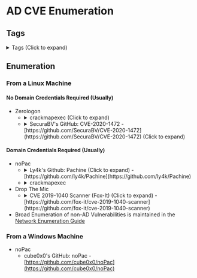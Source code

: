 <!---------------------------------------------------------------------------------
Copyright: (c) BLS OPS LLC.
This program is free software: you can redistribute it and/or modify
it under the terms of the GNU General Public License as published by
the Free Software Foundation, version 3.
This program is distributed in the hope that it will be useful,
but WITHOUT ANY WARRANTY; without even the implied warranty of
MERCHANTABILITY or FITNESS FOR A PARTICULAR PURPOSE. See the
GNU General Public License for more details.
You should have received a copy of the GNU General Public License
along with this program. If not, see <https://www.gnu.org/licenses/>.
--------------------------------------------------------------------------------->
# AD CVE Enumeration
## Tags
<details><summary>Tags (Click to expand)</summary><p>

Environment

		#@active #@directory #@activedirectory #@microsoft

Context

		#@enum #@enumerate #@enumeration #@dns #@dhcp #@ldap #@smb #@cve #@exploit #@vuln #@vulnerability #@vulnerabilities #@vulns #@nopac #@no #@pac #@drop #@the #@mic #@zero #@logon #@zerologon

Tools

		#@impacket #@pachine #@crackmapexec

</p></details>

## Enumeration
### From a Linux Machine
#### No Domain Credentials Required (Usually)
* Zerologon
	* <details><summary>crackmapexec (Click to expand)</summary><p>
		* Example

				cme smb -d $DOMAIN -u $DOMAIN_USER -p $PASSWORD -M zerologon $DOMAIN_CONTROLLER
			* Example Output

					root@jack-Virtual-Machine:~# cme smb -d $DOMAIN -u $DOMAIN_USER -p $PASSWORD -M zerologon $DOMAIN_CONTROLLER
					SMB         dc01.microsoftdelivery.com 445    DC01             [*] Windows 10.0 Build 17763 x64 (name:DC01) (domain:microsoftdelivery.com) (signing:True) (SMBv1:False)
					SMB         dc01.microsoftdelivery.com 445    DC01             [+] microsoftdelivery.com\domain_user:P@ssw0rd 
					ZEROLOGO... dc01.microsoftdelivery.com 445    DC01             VULNERABLE
					ZEROLOGO... dc01.microsoftdelivery.com 445    DC01             Next step: https://github.com/dirkjanm/CVE-2020-1472
	* <details><summary>SecuraBV's GitHub: CVE-2020-1472 -<br />[https://github.com/SecuraBV/CVE-2020-1472](https://github.com/SecuraBV/CVE-2020-1472) (Click to expand)</summary><p>
		* References
			* [https://twitter.com/YaronZi/status/1237005749273927681](https://twitter.com/YaronZi/status/1237005749273927681)
		* Example

				python zerologon_tester.py $DOMAIN_CONTROLLER_NO_DOMAIN $DC_IP
			* Example Output

					(CVE-2020-1472) root@jack-Virtual-Machine:~/CVE-2020-1472# python zerologon_tester.py dc01 10.0.0.1                                                                            
					Performing authentication attempts...                                                                                                                                          
					===============================================================================================================================================================================
					=========================================================================                                                                                                      
					Success! DC can be fully compromised by a Zerologon attack.


#### Domain Credentials Required (Usually)
* noPac
	* <details><summary>Ly4k's Github: Pachine (Click to expand) -<br />[https://github.com/ly4k/Pachine](https://github.com/ly4k/Pachine)</summary><p>
		* Examples

				python pachine.py -scan $DOMAIN/$DOMAIN_USER:$PASSWORD -dc-host $DOMAIN_CONTROLLER
			* Example Output

					python pachine.py -scan $DOMAIN/$DOMAIN_USER:$PASSWORD -dc-host $DOMAIN_CONTROLLER

					(Pachine) root@jack-Virtual-Machine:~/Pachine# python pachine.py -scan $DOMAIN/$DOMAIN_USER:$PASSWORD -dc-host $DOMAIN_CONTROLLER
					Impacket v0.10.0 - Copyright 2022 SecureAuth Corporation

					[*] Domain controller dc01.microsoftdelivery.com is most likely vulnerable
	* <details><summary>crackmapexec</summary><p>
		* Example
			* Example 1: Using Password

					cme smb -d $DOMAIN -u $DOMAIN_USER -p $PASSWORD -M nopac $DOMAIN_CONTROLLER
				* Example Output

						root@jack-Virtual-Machine:~# cme smb -d $DOMAIN -u $DOMAIN_USER -p $PASSWORD -M nopac $DOMAIN_CONTROLLER
						SMB         dc01.microsoftdelivery.com 445    DC01             [*] Windows 10.0 Build 17763 x64 (name:DC01) (domain:microsoftdelivery.com) (signing:True) (SMBv1:False)
						SMB         dc01.microsoftdelivery.com 445    DC01             [+] microsoftdelivery.com\domain_user:P@ssw0rd 
						NOPAC       dc01.microsoftdelivery.com 445    DC01             TGT with PAC size 1596
						NOPAC       dc01.microsoftdelivery.com 445    DC01             TGT without PAC size 783
						NOPAC       dc01.microsoftdelivery.com 445    DC01             
						NOPAC       dc01.microsoftdelivery.com 445    DC01             VULNEABLE
						NOPAC       dc01.microsoftdelivery.com 445    DC01             Next step: https://github.com/Ridter/noPac
* Drop The Mic
	* <details><summary>CVE 2019-1040 Scanner (Fox-It) (Click to expand) -<br />[https://github.com/fox-it/cve-2019-1040-scanner](https://github.com/fox-it/cve-2019-1040-scanner)</summary><p>
		* Example

				python ./scan.py $DOMAIN/$DOMAIN_USER:$PASSWORD@$DOMAIN_CONTROLLER
			* Example Output (Not Vulnerable)

					python ./scan.py $DOMAIN/$DOMAIN_USER:$PASSWORD@$DOMAIN_CONTROLLER
					[*] CVE-2019-1040 scanner by @_dirkjan / Fox-IT - Based on impacket by SecureAuth
					[*] Target dc01.microsoftdelivery.com is not vulnerable to CVE-2019-1040 (authentication was rejected)
* Broad Enumeration of non-AD Vulnerabilities is maintained in the [Network Enumeration Guide](Testaments_and_Books/Redvelations/Network/001-0_Network_Enumeration.md)

### From a Windows Machine
* noPac
	* cube0x0's GitHub: noPac -<br />[https://github.com/cube0x0/noPac](https://github.com/cube0x0/noPac)
